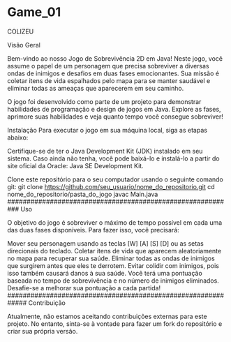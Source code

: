 # Game_01
COLIZEU

Visão Geral

Bem-vindo ao nosso Jogo de Sobrevivência 2D em Java! Neste jogo, você assume o papel de um personagem que precisa sobreviver a diversas ondas de inimigos e desafios em duas fases emocionantes. 
Sua missão é coletar itens de vida espalhados pelo mapa para se manter saudável e eliminar todas as ameaças que aparecerem em seu caminho.

O jogo foi desenvolvido como parte de um projeto para demonstrar habilidades de programação e design de jogos em Java. 
Explore as fases, aprimore suas habilidades e veja quanto tempo você consegue sobreviver!


Instalação
Para executar o jogo em sua máquina local, siga as etapas abaixo:

Certifique-se de ter o Java Development Kit (JDK) instalado em seu sistema. Caso ainda não tenha, você pode baixá-lo e instalá-lo a partir do site oficial da Oracle: Java SE Development Kit.

Clone este repositório para o seu computador usando o seguinte comando git:
git clone https://github.com/seu_usuario/nome_do_repositorio.git
cd nome_do_repositorio/pasta_do_jogo
javac Main.java
###########################################################
Uso

O objetivo do jogo é sobreviver o máximo de tempo possível em cada uma das duas fases disponíveis. Para fazer isso, você precisará:

Mover seu personagem usando as teclas [W] [A] [S] [D] ou as setas direcionais do teclado.
Coletar itens de vida que aparecem aleatoriamente no mapa para recuperar sua saúde.
Eliminar todas as ondas de inimigos que surgirem antes que eles te derrotem.
Evitar colidir com inimigos, pois isso também causará danos à sua saúde.
Você terá uma pontuação baseada no tempo de sobrevivência e no número de inimigos eliminados. Desafie-se a melhorar sua pontuação a cada partida!
#############################################################
Contribuição

Atualmente, não estamos aceitando contribuições externas para este projeto. 
No entanto, sinta-se à vontade para fazer um fork do repositório e criar sua própria versão.

